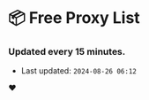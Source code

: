 # :package: Free Proxy List
### Updated every 15 minutes.

- Last updated: `2024-08-26 06:12`

:heart:
